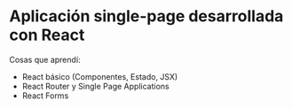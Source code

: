 # Aplicación single-page desarrollada con React
Cosas que aprendí:
- React básico (Componentes, Estado, JSX)
- React Router y Single Page Applications
- React Forms

